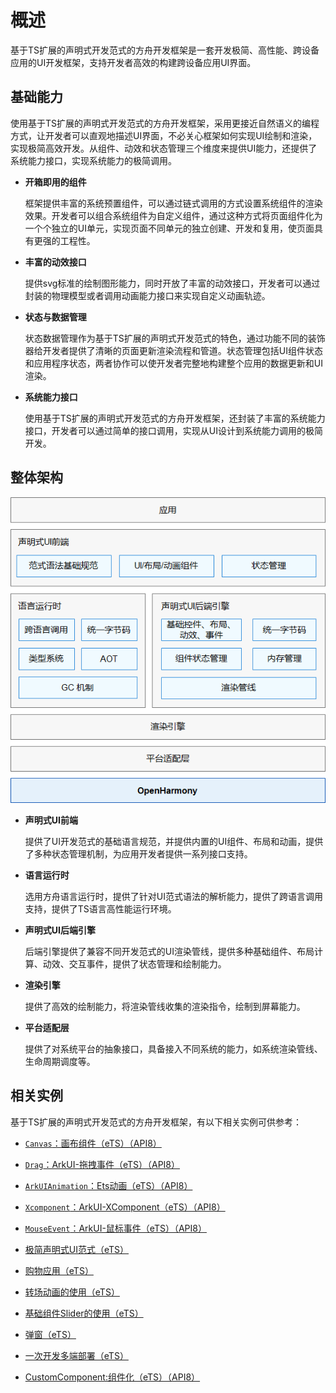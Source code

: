 # 概述

基于TS扩展的声明式开发范式的方舟开发框架是一套开发极简、高性能、跨设备应用的UI开发框架，支持开发者高效的构建跨设备应用UI界面。


## 基础能力

使用基于TS扩展的声明式开发范式的方舟开发框架，采用更接近自然语义的编程方式，让开发者可以直观地描述UI界面，不必关心框架如何实现UI绘制和渲染，实现极简高效开发。从组件、动效和状态管理三个维度来提供UI能力，还提供了系统能力接口，实现系统能力的极简调用。


- **开箱即用的组件**

  框架提供丰富的系统预置组件，可以通过链式调用的方式设置系统组件的渲染效果。开发者可以组合系统组件为自定义组件，通过这种方式将页面组件化为一个个独立的UI单元，实现页面不同单元的独立创建、开发和复用，使页面具有更强的工程性。


- **丰富的动效接口**

  提供svg标准的绘制图形能力，同时开放了丰富的动效接口，开发者可以通过封装的物理模型或者调用动画能力接口来实现自定义动画轨迹。


- **状态与数据管理**

  状态数据管理作为基于TS扩展的声明式开发范式的特色，通过功能不同的装饰器给开发者提供了清晰的页面更新渲染流程和管道。状态管理包括UI组件状态和应用程序状态，两者协作可以使开发者完整地构建整个应用的数据更新和UI渲染。


- **系统能力接口**

  使用基于TS扩展的声明式开发范式的方舟开发框架，还封装了丰富的系统能力接口，开发者可以通过简单的接口调用，实现从UI设计到系统能力调用的极简开发。


## 整体架构



![zh-cn_image_0000001169532276](figures/zh-cn_image_0000001169532276.png)

- **声明式UI前端**

  提供了UI开发范式的基础语言规范，并提供内置的UI组件、布局和动画，提供了多种状态管理机制，为应用开发者提供一系列接口支持。

- **语言运行时**

  选用方舟语言运行时，提供了针对UI范式语法的解析能力，提供了跨语言调用支持，提供了TS语言高性能运行环境。

- **声明式UI后端引擎**

  后端引擎提供了兼容不同开发范式的UI渲染管线，提供多种基础组件、布局计算、动效、交互事件，提供了状态管理和绘制能力。

- **渲染引擎**

  提供了高效的绘制能力，将渲染管线收集的渲染指令，绘制到屏幕能力。

- **平台适配层**

  提供了对系统平台的抽象接口，具备接入不同系统的能力，如系统渲染管线、生命周期调度等。


## 相关实例

基于TS扩展的声明式开发范式的方舟开发框架，有以下相关实例可供参考：

- [`Canvas`：画布组件（eTS）（API8）](https://gitee.com/openharmony/app_samples/tree/master/ETSUI/Canvas)

- [`Drag`：ArkUI-拖拽事件（eTS）（API8）](https://gitee.com/openharmony/app_samples/tree/master/ETSUI/Drag)

- [`ArkUIAnimation`：Ets动画（eTS）（API8）](https://gitee.com/openharmony/app_samples/tree/master/ETSUI/ArkUIAnimation)

- [`Xcomponent`：ArkUI-XComponent（eTS）（API8）](https://gitee.com/openharmony/app_samples/tree/master/ETSUI/XComponent)

- [`MouseEvent`：ArkUI-鼠标事件（eTS）（API8）](https://gitee.com/openharmony/app_samples/tree/master/ETSUI/MouseEvent)

- [极简声明式UI范式（eTS）](https://gitee.com/openharmony/codelabs/tree/master/ETSUI/SimpleGalleryEts)

- [购物应用（eTS）](https://gitee.com/openharmony/codelabs/tree/master/ETSUI/ShoppingEts)

- [转场动画的使用（eTS）](https://gitee.com/openharmony/codelabs/tree/master/ETSUI/TransitionAnimtaionEts)

- [基础组件Slider的使用（eTS）](https://gitee.com/openharmony/codelabs/tree/master/ETSUI/SliderApplicationEts)

- [弹窗（eTS）](https://gitee.com/openharmony/codelabs/tree/master/ETSUI/CustomDialogEts)

- [一次开发多端部署（eTS）](https://gitee.com/openharmony/codelabs/tree/master/ETSUI/MultiDeploymentEts)

- [CustomComponent:组件化（eTS）（API8）](https://gitee.com/openharmony/app_samples/tree/master/ETSUI/CustomComponent)